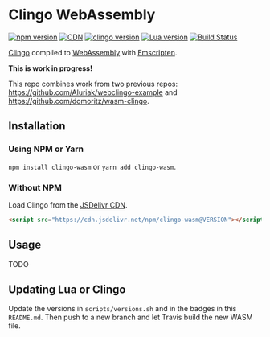 # Clingo WebAssembly

[![npm version](https://img.shields.io/npm/v/clingo-wasm.svg)](https://www.npmjs.com/package/clingo-wasm)
[![CDN](https://data.jsdelivr.com/v1/package/npm/clingo-wasm/badge?style=rounded)](https://www.jsdelivr.com/package/npm/clingo-wasm)
[![clingo version](https://img.shields.io/badge/Clingo-5.4.0-blue)](https://github.com/potassco/clingo)
[![Lua version](https://img.shields.io/badge/Lua-5.3.5-blue)](https://github.com/lua/lua)
[![Build Status](https://travis-ci.com/domoritz/clingo-wasm.svg?branch=master)](https://travis-ci.com/domoritz/clingo-wasm)

[Clingo](https://github.com/potassco/clingo) compiled to [WebAssembly](https://webassembly.org/) with [Emscripten](https://kripken.github.io/emscripten-site/).

**This is work in progress!**

This repo combines work from two previous repos: https://github.com/Aluriak/webclingo-example and https://github.com/domoritz/wasm-clingo.

## Installation

### Using NPM or Yarn

`npm install clingo-wasm` or `yarn add clingo-wasm`.

### Without NPM

Load Clingo from the [JSDelivr CDN](https://www.jsdelivr.com/package/npm/clingo-wasm).

```html
<script src="https://cdn.jsdelivr.net/npm/clingo-wasm@VERSION"></script>
```

## Usage

TODO

## Updating Lua or Clingo

Update the versions in `scripts/versions.sh` and in the badges in this `README.md`. Then push to a new branch and let Travis build the new WASM file.

